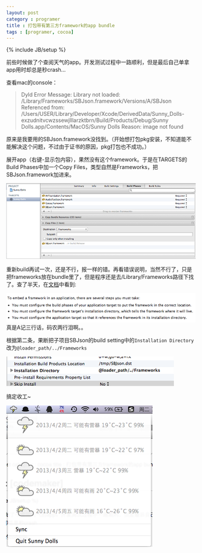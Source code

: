 ```yaml
---
layout: post
category : programer
title : 打包带有第三方framework的app bundle
tags : [programer, cocoa]
---
```

{% include JB/setup %}

前些时候做了个查阅天气的app。开发测试过程中一路顺利，但是最后自己单拿app用时却总是秒crash…

查看mac的console：
> Dyld Error Message:
> Library not loaded: /Library/Frameworks/SBJson.framework/Versions/A/SBJson
> Referenced from: /Users/USER/Library/Developer/Xcode/DerivedData/Sunny_Dolls-exzudnitvcwzssewjlllarzktbrn/Build/Products/Debug/Sunny Dolls.app/Contents/MacOS/Sunny Dolls
> Reason: image not found

原来是我要用的SBJson.framework没找到。（开始想打包pkg安装，不知道能不能解决这个问题，不过由于证书的原因，pkg打包也不成功。）

展开app（右键-显示包内容），果然没有这个framework。于是在TARGETS的Build Phases中加一个Copy Files，类型自然是Frameworks，把SBJson.framework加进来。

<img src="/images/post/2013-04-02-AddFramework/1.png" width="640" >

重新build再试一次，还是不行，报一样的错。再看错误说明，当然不行了，只是把frameworks放在bundle里了，但是程序还是去/Library/Frameworks路径下找了。查了半天，在[文档](https://developer.apple.com/library/mac/#documentation/MacOSX/Conceptual/BPFrameworks/Tasks/CreatingFrameworks.html)中看到:

<img src="/images/post/2013-04-02-AddFramework/2.png"/>
真是A记三行话，码农两行泪啊。。

根据第二条，果断把子项目SBJson的build setting中的`Installation Directory`改为`@loader_path/../Frameworks`

<img src="/images/post/2013-04-02-AddFramework/3.png"/>

搞定收工~

<img src="/images/post/2013-04-02-AddFramework/4.png"/>